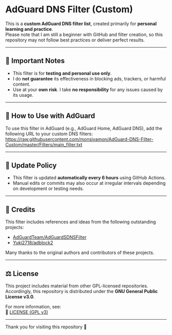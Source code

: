 # AdGuard DNS Filter (Custom)

This is a **custom AdGuard DNS filter list**, created primarily for **personal learning and practice**.  
Please note that I am still a beginner with GitHub and filter creation, so this repository may not follow best practices or deliver perfect results.

---

## 📌 Important Notes

- This filter is for **testing and personal use only**.
- I do **not guarantee** its effectiveness in blocking ads, trackers, or harmful content.
- Use at your **own risk**. I take **no responsibility** for any issues caused by its usage.

---

## 🔗 How to Use with AdGuard

To use this filter in AdGuard (e.g., AdGuard Home, AdGuard DNS), add the following URL to your custom DNS filters:
https://raw.githubusercontent.com/monsivamon/AdGuard-DNS-Filter-Custom/master/Filters/main_filter.txt

---

## 🔄 Update Policy

- This filter is updated **automatically every 6 hours** using GitHub Actions.
- Manual edits or commits may also occur at irregular intervals depending on development or testing needs.

---

## 📝 Credits

This filter includes references and ideas from the following outstanding projects:

- [AdGuardTeam/AdGuardSDNSFilter](https://github.com/AdguardTeam/AdGuardSDNSFilter)
- [Yuki2718/adblock2](https://github.com/Yuki2718/adblock2)  

Many thanks to the original authors and contributors of these projects.

---

## ⚖️ License

This project includes material from other GPL-licensed repositories.  
Accordingly, this repository is distributed under the **GNU General Public License v3.0**.

For more information, see:  
📄 [LICENSE (GPL v3)](https://www.gnu.org/licenses/gpl-3.0.en.html)

---

Thank you for visiting this repository 🙌


